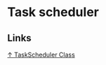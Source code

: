 # Task scheduler

## Links

[↑ TaskScheduler Class](https://docs.microsoft.com/en-us/dotnet/api/system.threading.tasks.taskscheduler)
